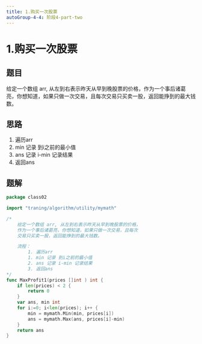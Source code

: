 ```yaml
---
title: 1.购买一次股票
autoGroup-4-4: 阶段4-part-two
---
```


# 1.购买一次股票

## 题目

给定一个数组 arr, 从左到右表示昨天从早到晚股票的价格，作为一个事后诸葛亮，你想知道，如果只做一次交易，且每次交易只买卖一股，返回能挣到的最大钱数。

## 思路

   1. 遍历arr
   1. min 记录 到i之前的最小值
   2. ans 记录 i-min 记录结果
   3. 返回ans

## 题解

```go
package class02

import "traning/algorithm/utility/mymath"

/*
	给定一个数组 arr, 从左到右表示昨天从早到晚股票的价格，
	作为一个事后诸葛亮，你想知道，如果只做一次交易，且每次
	交易只买卖一股，返回能挣到的最大钱数。

	流程：
		1. 遍历arr
		1. min 记录 到i之前的最小值
		2. ans 记录 i-min 记录结果
		3. 返回ans
*/
func MaxProfit1(prices []int ) int {
	if len(prices) < 2 {
		return 0
	}
	var ans, min int
	for i:=0; i<len(prices); i++ {
		min = mymath.Min(min, prices[i])
		ans = mymath.Max(ans, prices[i]-min)
	}
	return ans
}

```

